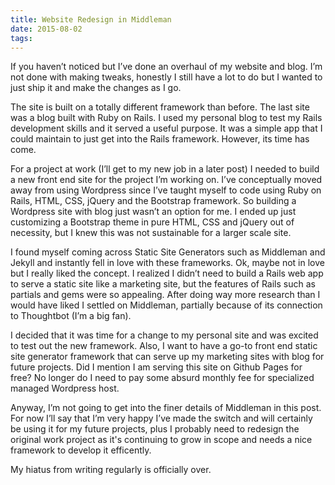 ```yaml
---
title: Website Redesign in Middleman
date: 2015-08-02 
tags:
---
```


If you haven’t noticed but I’ve done an overhaul of my website and blog. I’m not done with making tweaks, honestly I still have a lot to do but I wanted to just ship it and make the changes as I go. 

The site is built on a totally different framework than before. The last site was a blog built with Ruby on Rails. I used my personal blog to test my Rails development skills and it served a useful purpose. It was a simple app that I could maintain to just get into the Rails framework. However, its time has come. 

For a project at work (I’ll get to my new job in a later post) I needed to build a new front end site for the project I’m working on. I’ve conceptually moved away from using Wordpress since I’ve taught myself to code using Ruby on Rails, HTML, CSS, jQuery and the Bootstrap framework. So building a Wordpress site with blog just wasn’t an option for me. I ended up just customizing a Bootstrap theme in pure HTML, CSS and jQuery out of necessity, but I knew this was not sustainable for a larger scale site. 

I found myself coming across Static Site Generators such as Middleman and Jekyll and instantly fell in love with these frameworks. Ok, maybe not in love but I really liked the concept. I realized I didn’t need to build a Rails web app to serve a static site like a marketing site, but the features of Rails such as partials and gems were so appealing. After doing way more research than I would have liked I settled on Middleman, partially because of its connection to Thoughtbot (I’m a big fan). 

I decided that it was time for a change to my personal site and was excited to test out the new framework. Also, I want to have a go-to front end static site generator framework that can serve up my marketing sites with blog for future projects. Did I mention I am serving this site on Github Pages for free? No longer do I need to pay some absurd monthly fee  for specialized managed Wordpress host. 

Anyway, I’m not going to get into the finer details of Middleman in this post. For now I’ll say that I’m very happy I’ve made the switch and will certainly be using it for my future projects, plus I probably need to redesign the original work project as it's continuing to grow in scope and needs a nice framework to develop it efficently. 

My hiatus from writing regularly is officially over. 